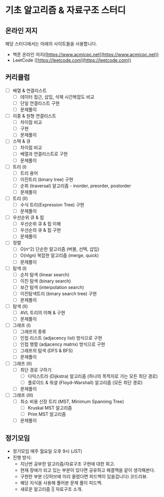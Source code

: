 # 기초 알고리즘 & 자료구조 스터디 

## 온라인 저지
해당 스터디에서는 아래의 사이트들을 사용합니다.

- 백준 온라인 저지([https://www.acmicpc.net](https://www.acmicpc.net))
- LeetCode ([https://leetcode.com](https://leetcode.com))

## 커리큘럼
- [ ] 배열 & 연결리스트
	- [ ] 데이터 접근, 삽입, 삭제 시간복잡도 비교 
	- [ ] 단일 연결리스트 구현
  - [ ] 문제풀이
- [ ] 이중 & 원형 연결리스트
	- [ ] 차이점 비교
  - [ ] 구현
  - [ ] 문제풀이
- [ ] 스택 & 큐
	- [ ] 차이점 비교
	- [ ] 배열과 연결리스트로 구현
  - [ ] 문제풀이
- [ ] 트리 (I)
	- [ ] 트리 용어
	- [ ] 이진트리 (binary tree) 구현
	- [ ] 순회 (traversal) 알고리즘 - inorder, preorder, postorder
  - [ ] 문제풀이
- [ ] 트리 (II)
  - [ ] 수식 트리(Expression Tree) 구현
  - [ ] 문제풀이
- [ ] 우선순위 큐 & 힙
	- [ ] 우선순위 큐 & 힙 이해  
	- [ ] 우선순의 큐 & 힙 구현
  - [ ] 문제풀이
- [ ] 정렬
	- [ ] O(n^2) 단순한 알고리즘 (버블, 선택, 삽입)
	- [ ] O(nlgn) 복잡한 알고리즘 (merge, quick)
  - [ ] 문제풀이
- [ ] 탐색 (I)
	- [ ] 순차 탐색 (linear search)
	- [ ] 이진 탐색 (binary search)
	- [ ] 보간 탐색 (interpolation search)
	- [ ] 이진탐색트리 (binary search tree) 구현
  - [ ] 문제풀이
- [ ] 탐색 (II)
	- [ ] AVL 트리의 이해 & 구현
  - [ ] 문제풀이
- [ ] 그래프 (I)
	- [ ] 그래프의 종류
	- [ ] 인접 리스트 (adjacency list) 방식으로 구현
	- [ ] 인접 행렬 (adjacency matrix) 방식으로 구현
	- [ ] 그래프의 탐색 (DFS & BFS)
  - [ ] 문제풀이
- [ ] 그래프 (II) 
	- [ ] 최단 경로 구하기
		- [ ] 다익스트라 (Dijkstra) 알고리즘 (하나의 목적지로 가는 모든 최단 경로)
		- [ ] 플로이드 & 워셜 (Floyd–Warshall) 알고리즘 (모든 최단 경로)
  - [ ] 문제풀이
- [ ] 그래프 (III) 
	- [ ] 최소 비용 신장 트리 (MST, Minimum Spanning Tree)
		- [ ] Kruskal MST 알고리즘
		- [ ] Prim MST 알고리즘
  - [ ] 문제풀이

## 정기모임
- 정기모임 매주 월요일 오후 9시 (JST)
- 진행 방식:
  + 지난번 공부한 알고리즘/자료구조 구현에 대한 회고.
  + 현재 장애가 되고 있는 부분이 있다면 공유하고 해결책을 같이 생각해본다.
  + 구현한 부분 (깃허브에 미리 올렸다면 피드백이 있을겁니다) 코드리뷰.
  + 해당 지식을 사용해 풀어본 문제 풀이 피드백.
  + 새로운 알고리즘 || 자료구조 소개.
